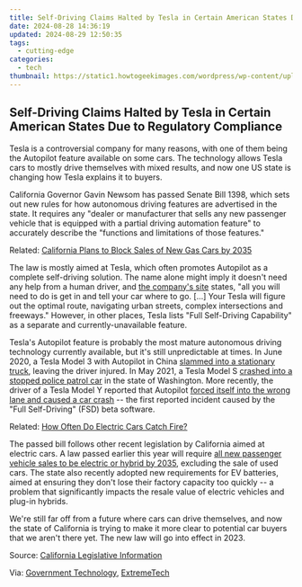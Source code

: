 ```yaml
---
title: Self-Driving Claims Halted by Tesla in Certain American States Due to Regulatory Compliance
date: 2024-08-28 14:36:19
updated: 2024-08-29 12:50:35
tags:
  - cutting-edge
categories:
  - tech
thumbnail: https://static1.howtogeekimages.com/wordpress/wp-content/uploads/2022/09/shutterstock_593728589.jpg
---
```


## Self-Driving Claims Halted by Tesla in Certain American States Due to Regulatory Compliance

Tesla is a controversial company for many reasons, with one of them being the Autopilot feature available on some cars. The technology allows Tesla cars to mostly drive themselves with mixed results, and now one US state is changing how Tesla explains it to buyers.

 California Governor Gavin Newsom has passed Senate Bill 1398, which sets out new rules for how autonomous driving features are advertised in the state. It requires any "dealer or manufacturer that sells any new passenger vehicle that is equipped with a partial driving automation feature" to accurately describe the "functions and limitations of those features."

Related: [California Plans to Block Sales of New Gas Cars by 2035](https://article-posts.techidaily.com/new-2024-approved-reddits-golden-threads-a-commendable-collection-top-10/) 

 The law is mostly aimed at Tesla, which often promotes Autopilot as a complete self-driving solution. The name alone might imply it doesn't need any help from a human driver, and [the company's site](https://www.tesla.com/autopilot) states, "all you will need to do is get in and tell your car where to go. \[...\] Your Tesla will figure out the optimal route, navigating urban streets, complex intersections and freeways." However, in other places, Tesla lists "Full Self-Driving Capability" as a separate and currently-unavailable feature.

 Tesla's Autopilot feature is probably the most mature autonomous driving technology currently available, but it's still unpredictable at times. In June 2020, a Tesla Model 3 with Autopilot in China [slammed into a stationary truck](https://www.motortrend.com/news/tesla-model-3-crash-taiwan-autopilot-accident/), leaving the driver injured. In May 2021, a Tesla Model S [crashed into a stopped police patrol car](https://komonews.com/news/local/tesla-on-autopilot-slams-into-snohomish-county-deputys-car) in the state of Washington. More recently, the driver of a Tesla Model Y reported that Autopilot [forced itself into the wrong lane and caused a car crash](https://www.theverge.com/2021/11/12/22778135/tesla-full-self-driving-beta-crash-fsd-california) \-- the first reported incident caused by the "Full Self-Driving" (FSD) beta software.

Related: [How Often Do Electric Cars Catch Fire?](https://screen-video-capture.techidaily.com/new-unified-webcamscreen-capture-strategies-for-2024/) 

 The passed bill follows other recent legislation by California aimed at electric cars. A law passed earlier this year will require [all new passenger vehicle sales to be electric or hybrid by 2035](https://article-posts.techidaily.com/new-2024-approved-reddits-golden-threads-a-commendable-collection-top-10/), excluding the sale of used cars. The state also recently adopted new requirements for EV batteries, aimed at ensuring they don't lose their factory capacity too quickly -- a problem that significantly impacts the resale value of electric vehicles and plug-in hybrids.

 We're still far off from a future where cars can drive themselves, and now the state of California is trying to make it more clear to potential car buyers that we aren't there yet. The new law will go into effect in 2023.

 Source: [California Legislative Information](https://leginfo.legislature.ca.gov/faces/billTextClient.xhtml?bill%5Fid=202120220SB1398) 

 Via: [Government Technology](https://www.govtech.com/policy/new-california-law-bans-tesla-from-advertising-as-fully-self-driving), [ExtremeTech](https://www.extremetech.com/extreme/341784-california-bans-tesla-from-calling-its-software-full-self-driving)

<ins class="adsbygoogle"
     style="display:block"
     data-ad-format="autorelaxed"
     data-ad-client="ca-pub-7571918770474297"
     data-ad-slot="1223367746"></ins>



<ins class="adsbygoogle"
     style="display:block"
     data-ad-client="ca-pub-7571918770474297"
     data-ad-slot="8358498916"
     data-ad-format="auto"
     data-full-width-responsive="true"></ins>
